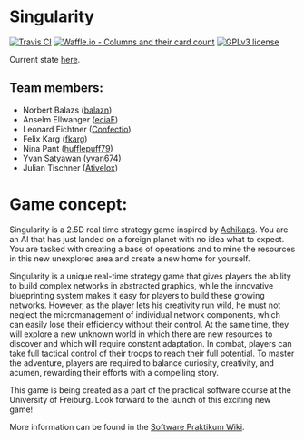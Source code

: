 # Singularity
[![Travis CI](https://travis-ci.com/SoPra18-07/Singularity.svg?branch=master)](https://travis-ci.com/SoPra18-07/Singularity/builds)
[![Waffle.io - Columns and their card count](https://badge.waffle.io/SoPra18-07/Singularity.svg?columns=all)](https://waffle.io/SoPra18-07/Singularity)
[![GPLv3 license](https://img.shields.io/badge/License-GPLv3-blue.svg)](http://perso.crans.org/besson/LICENSE.html)

Current state [here](https://github.com/SoPra18-07/Singularity/network).

## Team members:
- Norbert Balazs ([balazn](https://github.com/Akai-Ryu))
- Anselm Ellwanger ([eciaF](https://github.com/eciaF))
- Leonard Fichtner ([Confectio](https://github.com/Confectio))
- Felix Karg ([fkarg](https://github.com/fkarg))
- Nina Pant ([hufflepuff79](https://github.com/hufflepuff79))
- Yvan Satyawan ([yvan674](https://github.com/yvan674))
- Julian Tischner ([Ativelox](https://github.com/ativelox))

# Game concept:
 Singularity is a 2.5D real time strategy game inspired by [Achikaps](https://play.google.com/store/apps/details?id=yio.tro.achikaps&hl=en "Achikaps Play Store Link").
 You are an AI that has just landed on a foreign planet with no idea what to expect.
 You are tasked with creating a base of operations and to mine the resources in this new unexplored area and create a new home for yourself.
 
 Singularity is a unique real-time strategy game that gives players the ability to build complex networks in abstracted graphics, while the innovative blueprinting system makes it easy for players to build these growing networks.
 However, as the player lets his creativity run wild, he must not neglect the micromanagement of individual network components, which can easily lose their efficiency without their control.
 At the same time, they will explore a new unknown world in which there are new resources to discover and which will require constant adaptation.
 In combat, players can take full tactical control of their troops to reach their full potential.
 To master the adventure, players are required to balance curiosity, creativity, and acumen, rewarding their efforts with a compelling story.

This game is being created as a part of the practical software course at the University of Freiburg.
Look forward to the launch of this exciting new game!

More information can be found in the [Software Praktikum Wiki](https://sopra.informatik.uni-freiburg.de).
